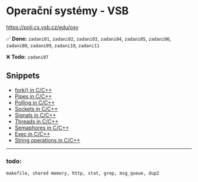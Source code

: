 # Operační systémy - VSB
<a href="https://poli.cs.vsb.cz/edu/osy" target="_blank">https://poli.cs.vsb.cz/edu/osy</a>


✅ **Done:** `zadani01`, `zadani02`, `zadani03`, `zadani04`, `zadani05`, `zadani06`, `zadani08`, `zadani09`, `zadani10`, `zadani11`

❌ **Todo:** `zadani07`


## Snippets
- [fork() in C/C++](snippets/fork.md)
- [Pipes in C/C++](snippets/pipe.md)
- [Polling in C/C++](snippets/poll.md)
- [Sockets in C/C++](snippets/socket.md)
- [Signals in C/C++](snippets/signal.md)
- [Threads in C/C++](snippets/thread.md)
- [Semaphores in C/C++](snippets/semaphore.md)
- [Exec in C/C++](snippets/exec.md)
- [String operations in C/C++](snippets/string_operations.md)
---
### todo: 
```
makefile, shared memory, http, stat, grep, msg_queue, dup2
```
